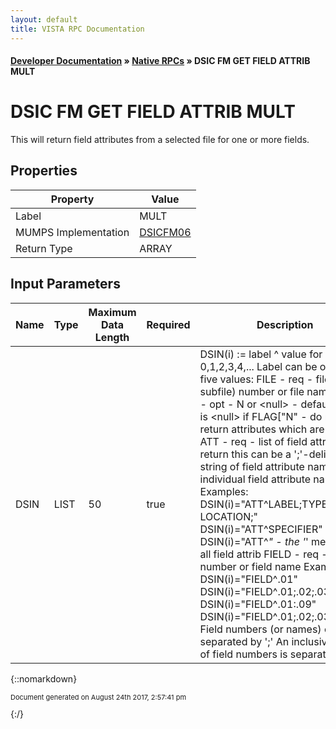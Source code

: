 ```yaml
---
layout: default
title: VISTA RPC Documentation
---
```


#### [Developer Documentation](../index) &#187; [Native RPCs](TableOfContents) &#187; DSIC FM GET FIELD ATTRIB MULT<br/>
# DSIC FM GET FIELD ATTRIB MULT

This will return field attributes from a selected file for one or more fields.

## Properties

Property | Value
--- | ---
Label | MULT
MUMPS Implementation | [DSICFM06](http://code.osehra.org/dox/Routine_DSICFM06_source.html)
Return Type | ARRAY


## Input Parameters

Name | Type | Maximum Data Length | Required | Description
--- | --- | --- | --- | ---
DSIN | LIST | 50 | true | DSIN(i) :&#x3D; label ^ value   for i &#x3D; 0,1,2,3,4,... Label can be one of five values:  FILE - req - file (or subfile) number or file name   FLAG - opt - N or &lt;null&gt;   - default value is &lt;null&gt;               if FLAG[&quot;N&quot; - do not return attributes which are &lt;null&gt;    ATT - req - list of field attributes to return               this can be a &#x27;;&#x27;-delimited string of field attribute names               or individual field attribute names               Examples: DSIN(i)&#x3D;&quot;ATT^LABEL;TYPE;GLOBAL LOCATION;&quot;                         DSIN(i)&#x3D;&quot;ATT^SPECIFIER&quot;                         DSIN(i)&#x3D;&quot;ATT^*&quot; - the &#x27;*&#x27; means get all field attrib   FIELD - req - field number or field name                Examples: DSIN(i)&#x3D;&quot;FIELD^.01&quot;                          DSIN(i)&#x3D;&quot;FIELD^.01;.02;.03;.09&quot;                          DSIN(i)&#x3D;&quot;FIELD^.01:.09&quot;                          DSIN(i)&#x3D;&quot;FIELD^.01;.02;.03;1:9;99&quot;                Field numbers (or names) can be separated by &#x27;;&#x27;                An inclusive range of field numbers is separated by &#x27;:&#x27;



{::nomarkdown} <br/><p style="font-size: 11px">Document generated on August 24th 2017, 2:57:41 pm</p>{:/}